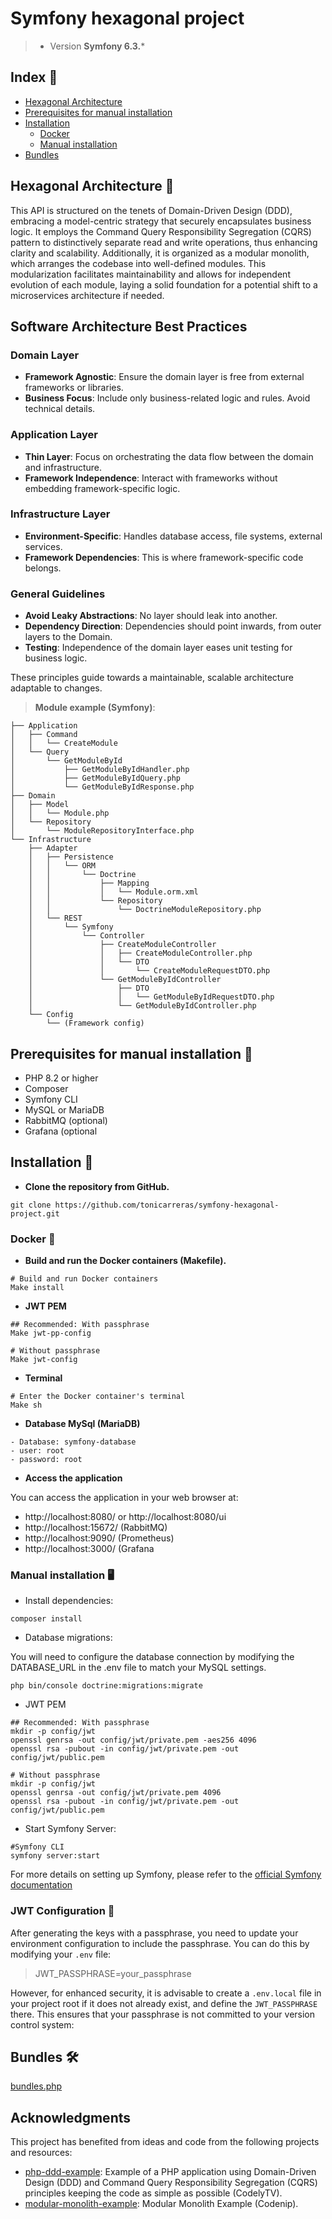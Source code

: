 # Symfony hexagonal project
> - Version **Symfony 6.3.***

## Index 📖
- [Hexagonal Architecture](#hexagonal-architecture-)
- [Prerequisites for manual installation](#prerequisites-for-manual-installation-)
- [Installation](#installation-)
  - [Docker](#docker-)
  - [Manual installation](#manual-installation-)
- [Bundles](#bundles-)

## Hexagonal Architecture 🎯
This API is structured on the tenets of Domain-Driven Design (DDD), embracing a model-centric strategy that
securely encapsulates business logic. It employs the Command Query Responsibility Segregation (CQRS) pattern to
distinctively separate read and write operations, thus enhancing clarity and scalability. Additionally, it is
organized as a modular monolith, which arranges the codebase into well-defined modules. This modularization
facilitates maintainability and allows for independent evolution of each module, laying a solid foundation for a
potential shift to a microservices architecture if needed.

## Software Architecture Best Practices

### Domain Layer
- **Framework Agnostic**: Ensure the domain layer is free from external frameworks or libraries.
- **Business Focus**: Include only business-related logic and rules. Avoid technical details.

### Application Layer
- **Thin Layer**: Focus on orchestrating the data flow between the domain and infrastructure.
- **Framework Independence**: Interact with frameworks without embedding framework-specific logic.

### Infrastructure Layer
- **Environment-Specific**: Handles database access, file systems, external services.
- **Framework Dependencies**: This is where framework-specific code belongs.

### General Guidelines
- **Avoid Leaky Abstractions**: No layer should leak into another.
- **Dependency Direction**: Dependencies should point inwards, from outer layers to the Domain.
- **Testing**: Independence of the domain layer eases unit testing for business logic.

These principles guide towards a maintainable, scalable architecture adaptable to changes.


> **Module example (Symfony)**:
```
├── Application
│   ├── Command
│   │   └── CreateModule
│   └── Query
│       └── GetModuleById
│           ├── GetModuleByIdHandler.php
│           ├── GetModuleByIdQuery.php
│           └── GetModuleByIdResponse.php
├── Domain
│   ├── Model
│   │   └── Module.php
│   └── Repository
│       └── ModuleRepositoryInterface.php
└── Infrastructure
    ├── Adapter
    │   ├── Persistence
    │   │   └── ORM
    │   │       └── Doctrine
    │   │           ├── Mapping
    │   │           │   └── Module.orm.xml
    │   │           └── Repository
    │   │               └── DoctrineModuleRepository.php
    │   └── REST
    │       └── Symfony
    │           └── Controller
    │               ├── CreateModuleController
    │               │   ├── CreateModuleController.php
    │               │   └── DTO
    │               │       └── CreateModuleRequestDTO.php
    │               └── GetModuleByIdController
    │                   ├── DTO
    │                   │   └── GetModuleByIdRequestDTO.php
    │                   └── GetModuleByIdController.php
    └── Config
        └── (Framework config)

```
## Prerequisites for manual installation 🧾️
- PHP 8.2 or higher
- Composer
- Symfony CLI
- MySQL or MariaDB
- RabbitMQ (optional)
- Grafana (optional

## Installation 🚀

- **Clone the repository from GitHub.**

```shell
git clone https://github.com/tonicarreras/symfony-hexagonal-project.git
```

### Docker 🐳

- **Build and run the Docker containers (Makefile).**

```shell
# Build and run Docker containers
Make install
```

- **JWT PEM**

```shell
## Recommended: With passphrase
Make jwt-pp-config

# Without passphrase
Make jwt-config
```

- **Terminal**

```shell
# Enter the Docker container's terminal
Make sh
```

- **Database MySql (MariaDB)**

```
- Database: symfony-database 
- user: root
- password: root
```

- **Access the application**

You can access the application in your web browser at: 
- http://localhost:8080/ or http://localhost:8080/ui
- http://localhost:15672/ (RabbitMQ)
- http://localhost:9090/ (Prometheus)
- http://localhost:3000/ (Grafana

### Manual installation 🖥

- Install dependencies:
```shell
composer install
```

- Database migrations:

You will need to configure the database connection by modifying the DATABASE_URL in the .env file to match your MySQL settings.
```shell
php bin/console doctrine:migrations:migrate
```

- JWT PEM
```shell
## Recommended: With passphrase
mkdir -p config/jwt
openssl genrsa -out config/jwt/private.pem -aes256 4096
openssl rsa -pubout -in config/jwt/private.pem -out config/jwt/public.pem

# Without passphrase
mkdir -p config/jwt
openssl genrsa -out config/jwt/private.pem 4096
openssl rsa -pubout -in config/jwt/private.pem -out config/jwt/public.pem
```

- Start Symfony Server:
```shell
#Symfony CLI
symfony server:start
```
For more details on setting up Symfony, please refer to the [official Symfony documentation](https://symfony.com/doc/current/setup.html)

### JWT Configuration 🔑

After generating the keys with a passphrase, you need to update your environment configuration to include the passphrase. You can do this by modifying your `.env` file:
>JWT_PASSPHRASE=your_passphrase

However, for enhanced security, it is advisable to create a `.env.local` file in your project root if it does not already exist, and define the `JWT_PASSPHRASE` there. This ensures that your passphrase is not committed to your version control system:

## Bundles 🛠

[bundles.php](config/bundles.php)

## Acknowledgments

This project has benefited from ideas and code from the following projects and resources:
- [php-ddd-example](https://github.com/CodelyTV/php-ddd-example): Example of a PHP application using Domain-Driven Design (DDD) and Command Query Responsibility Segregation (CQRS) principles keeping the code as simple as possible (CodelyTV).
- [modular-monolith-example](https://github.com/codenip-tech/modular-monolith-example): Modular Monolith Example (Codenip).